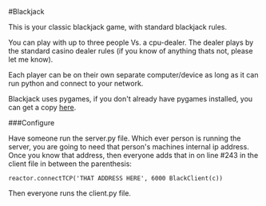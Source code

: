 #Blackjack

This is your classic blackjack game, with standard blackjack rules.

You can play with up to three people Vs. a cpu-dealer.  The dealer plays by the standard 
casino dealer rules (if you know of anything thats not, please let me know).  

Each player can be on their own separate computer/device as long as it can run python and 
connect to your network.

Blackjack uses pygames, if you don't already have pygames installed, you can get a copy [here](http://www.pygame.org/news.html).

###Configure

Have someone run the server.py file.  Which ever person is running the server, you are
going to need that person's machines internal ip address.  Once you know that address,
then everyone adds that in on line #243 in the client file in between the parenthesis:

    reactor.connectTCP('THAT ADDRESS HERE', 6000 BlackClient(c))
 
Then everyone runs the client.py file. 
